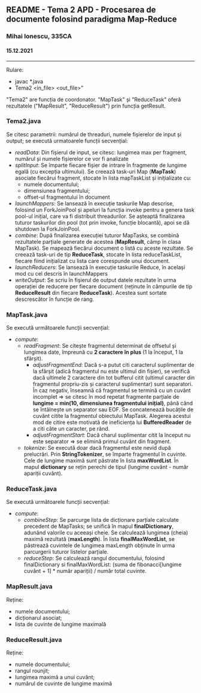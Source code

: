 ## README - Tema 2 APD - Procesarea de documente folosind paradigma Map-Reduce
### Mihai Ionescu, 335CA
#### 15.12.2021

---

Rulare: 
- javac *.java
- Tema2 <workers> <in_file> <out_file>"

"Tema2" are funcția de coordonator.
"MapTask" și "ReduceTask" oferă rezultatele ("MapResult", "ReduceResult") prin funcția getResult.

### Tema2.java
Se citesc parametrii: numărul de threaduri, numele fișierelor de input și output; se execută urmatoarele funcții secvențial:

- _readData_: Din fișierul de input, se citesc: lungimea max per fragment, numărul și numele fișierelor ce vor fi analizate
- _splitInput_: Se împarte fiecare fișier de intrare în fragmente de lungime egală (cu excepția ultimului). Se creează task-uri Map (**MapTask**) asociate fiecărui fragment, stocate în lista mapTaskList și inițializate cu: 
	- numele documentului;
	- dimensiunea fragmentului;
	- offset-ul fragmentului în document
- _launchMappers_: Se lansează în execuție taskurile Map descrise, folosind un ForkJoinPool și apeluri la funcția invoke pentru a genera task pool-ul inițial, care va fi distribuit threadurilor. Se așteaptă finalizarea tuturor taskurilor din pool (tot prin invoke, funcție blocantă), apoi se dă shutdown la ForkJoinPool.
- _combine_: După finalizarea execuției tuturor MapTasks, se combină rezultatele parțiale generate de acestea (**MapResult**, câmp în clasa MapTask). Se mapează fiecărui document o listă cu aceste rezultate. Se creează task-uri de tip **ReduceTask**, stocate în lista reduceTaskList, fiecare fiind inițializat cu lista care corespunde unui document.
- _launchReducers_: Se lansează în execuție taskurile Reduce, în același mod cu cel descris în launchMappers
- _writeOutput_: Se scriu în fișierul de output datele rezultate în urma operației de reducere per fiecare document (reținute în câmpurile de tip **ReduceResult** din fiecare **ReduceTask**). Acestea sunt sortate descrescător în funcție de rang.

### MapTask.java
Se execută următoarele funcții secvențial:

- _compute_:
	- _readFragment_: Se citește fragmentul determinat de offsetul și lungimea date, împreună cu **2 caractere în plus** (1 la început, 1 la sfârșit).
		- _adjustFragmentEnd_: Dacă s-a putut citi caracterul suplimentar de la sfârșit (adică fragmentul nu este ultimul din fișier), se verifică dacă ultimele 2 caractere din tot bufferul citit (ultimul caracter din fragmentul propriu-zis și caracterul suplimentar) sunt separatori. 
		În caz negativ, înseamnă că fragmentul se termină cu un cuvânt incomplet => se citesc în mod repetat fragmente parțiale de **lungime = min(10, dimensiunea fragmentului inițial)**, până când se întâlnește un separator sau EOF. Se concatenează bucățile de cuvânt citite la fragmentul obiectului MapTask.
		Alegerea acestui mod de citire este motivată de ineficiența lui **BufferedReader** de a citi câte un caracter, pe rând.
		- _adjustFragmentStart_: Dacă charul suplimentar citit la început nu este separator => se elimină primul cuvânt din fragment.
	- _tokenize_: Se execută doar dacă fragmentul este nevid după prelucrări. Prin **StringTokenizer**, se împarte fragmentul în cuvinte. Cele de lungime maximă sunt păstrate în lista **maxWordList**. În mapul **dictionary** se rețin perechi de tipul (lungime cuvânt - număr apariții cuvânt).  

### ReduceTask.java
Se execută următoarele funcții secvențial:

- _compute_:
	- _combineStep_: Se parcurge lista de dicționare parțiale calculate precedent de MapTasks; se unifică în mapul **finalDictionary**, adunând valorile cu aceeași cheie. Se calculează lungimea (cheia) maximă rezultată (**maxLength**). În lista **finalMaxWordList**, se păstrează cuvintele de lungimea maxLength obținute în urma parcurgerii tuturor listelor parțiale.
	- _reduceStep_: Se calculează rangul documentului, folosind finalDictionary si finalMaxWordList:
	(suma de fibonacci[lungime cuvânt + 1] * număr apariții) / număr total cuvinte.

### MapResult.java
Reține:
- numele documentului;
- dicționarul asociat;
- lista de cuvinte de lungime maximală

### ReduceResult.java
Reține:
- numele documentului; 
- rangul rounjit;
- lungimea maximă a unui cuvânt;
- numărul de cuvinte de lungime maximă
 